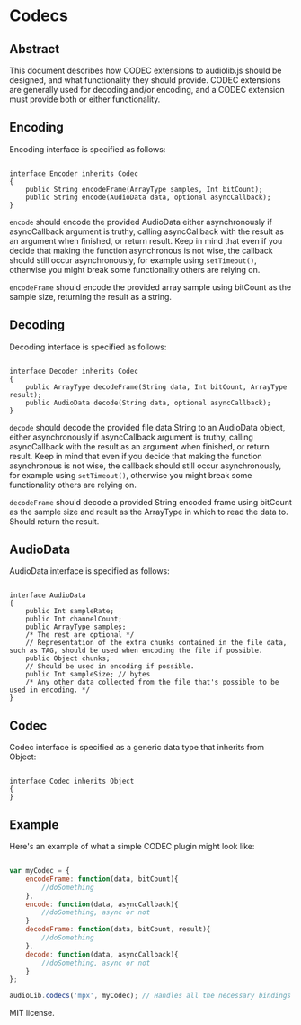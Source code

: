 Codecs
======

Abstract
--------

This document describes how CODEC extensions to audiolib.js should be designed, and what functionality they should provide. CODEC extensions are generally used for decoding and/or encoding, and a CODEC extension must provide both or either functionality.

Encoding
--------

Encoding interface is specified as follows:

```

interface Encoder inherits Codec
{
	public String encodeFrame(ArrayType samples, Int bitCount);
	public String encode(AudioData data, optional asyncCallback);
}

```

 ``` encode ``` should encode the provided AudioData either asynchronously if asyncCallback argument is truthy, calling asyncCallback with the result as an argument when finished, or return result. Keep in mind that even if you decide that making the function asynchronous is not wise, the callback should still occur asynchronously, for example using ``` setTimeout() ```, otherwise you might break some functionality others are relying on.

 ``` encodeFrame ``` should encode the provided array sample using bitCount as the sample size, returning the result as a string.

Decoding
--------

Decoding interface is specified as follows:

```

interface Decoder inherits Codec
{
	public ArrayType decodeFrame(String data, Int bitCount, ArrayType result);
	public AudioData decode(String data, optional asyncCallback);
}

```

 ``` decode ``` should decode the provided file data String to an AudioData object, either asynchronously if asyncCallback argument is truthy, calling asyncCallback with the result as an argument when finished, or return result. Keep in mind that even if you decide that making the function asynchronous is not wise, the callback should still occur asynchronously, for example using ``` setTimeout() ```, otherwise you might break some functionality others are relying on.

 ``` decodeFrame ``` should decode a provided String encoded frame using bitCount as the sample size and result as the ArrayType in which to read the data to. Should return the result.

AudioData
---------

AudioData interface is specified as follows:

```

interface AudioData
{
	public Int sampleRate;
	public Int channelCount;
	public ArrayType samples;
	/* The rest are optional */
	// Representation of the extra chunks contained in the file data, such as TAG, should be used when encoding the file if possible.
	public Object chunks;
	// Should be used in encoding if possible.
	public Int sampleSize; // bytes
	/* Any other data collected from the file that's possible to be used in encoding. */
}

```

Codec
-----

Codec interface is specified as a generic data type that inherits from Object:

```

interface Codec inherits Object
{
}

```

Example
-------

Here's an example of what a simple CODEC plugin might look like:

```javascript

var myCodec = {
	encodeFrame: function(data, bitCount){
		//doSomething
	},
	encode: function(data, asyncCallback){
		//doSomething, async or not
	}
	decodeFrame: function(data, bitCount, result){
		//doSomething
	},
	decode: function(data, asyncCallback){
		//doSomething, async or not
	}
};

audioLib.codecs('mpx', myCodec); // Handles all the necessary bindings to file loading, samplers, record, etc. and to audioLib.codecs object.

```

MIT license.
